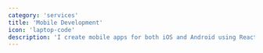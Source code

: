 ```yaml
---
category: 'services'
title: 'Mobile Development'
icon: 'laptop-code'
description: 'I create mobile apps for both iOS and Android using React Native.'
---
```


